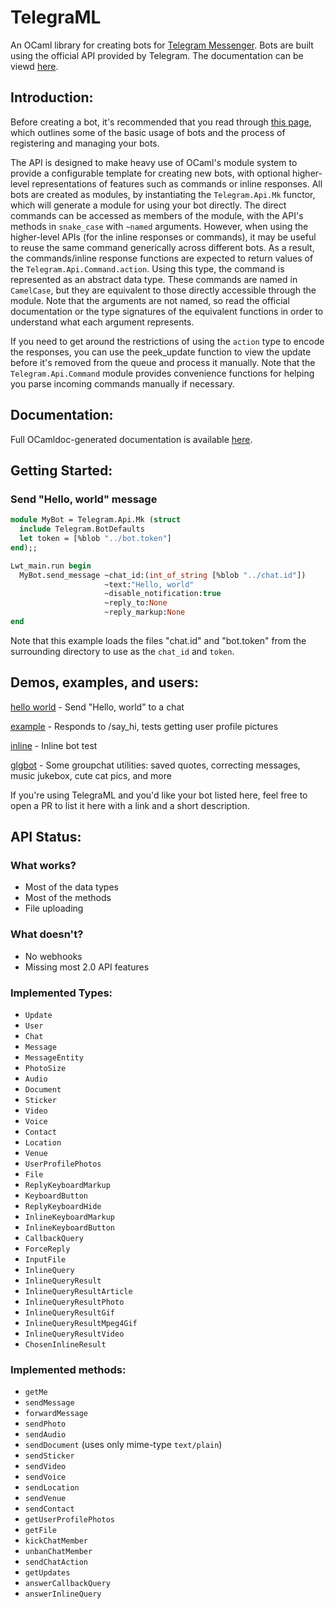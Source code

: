 # TelegraML

An OCaml library for creating bots for [Telegram Messenger](https://telegram.org/).
Bots are built using the official API provided by Telegram. The documentation can be viewd [here](https://core.telegram.org/bots/api#inline-mode-methods).

## Introduction:

Before creating a bot, it's recommended that you read through [this page](https://core.telegram.org/bots), which outlines some of the basic usage of bots and the process of registering and managing your bots.

The API is designed to make heavy use of OCaml's module system to provide a configurable template for creating new bots, with optional higher-level representations of features such as commands or inline responses.
All bots are created as modules, by instantiating the `Telegram.Api.Mk` functor, which will generate a module for using your bot directly.
The direct commands can be accessed as members of the module, with the API's methods in `snake_case` with `~named` arguments.
However, when using the higher-level APIs (for the inline responses or commands), it may be useful to reuse the same command generically across different bots. As a result, the commands/inline response functions are expected to return values of the `Telegram.Api.Command.action`.
Using this type, the command is represented as an abstract data type. These commands are named in `CamelCase`, but they are equivalent to those directly accessible through the module. Note that the arguments are not named, so read the official documentation or the type signatures of the equivalent functions in order to understand what each argument represents.

If you need to get around the restrictions of using the `action` type to encode the responses, you can use the peek_update function to view the update before it's removed from the queue and process it manually.
Note that the `Telegram.Api.Command` module provides convenience functions for helping you parse incoming commands manually if necessary.

## Documentation:

Full OCamldoc-generated documentation is available [here](http://nv-vn.github.io/TelegraML/).

## Getting Started:

### Send "Hello, world" message

```ocaml
module MyBot = Telegram.Api.Mk (struct
  include Telegram.BotDefaults
  let token = [%blob "../bot.token"]
end);;

Lwt_main.run begin
  MyBot.send_message ~chat_id:(int_of_string [%blob "../chat.id"])
                     ~text:"Hello, world"
                     ~disable_notification:true
                     ~reply_to:None
                     ~reply_markup:None
end
```

Note that this example loads the files "chat.id" and "bot.token" from
the surrounding directory to use as the `chat_id` and `token`.

## Demos, examples, and users:

[hello world](https://github.com/nv-vn/TelegraML/tree/master/example/helloworld.ml) - Send "Hello, world" to a chat

[example](https://github.com/nv-vn/TelegraML/tree/master/example/bot.ml) - Responds to /say_hi, tests getting user profile pictures

[inline](https://github.com/nv-vn/TelegraML/tree/master/example/inline.ml) - Inline bot test

[glgbot](https://github.com/nv-vn/glgbot) - Some groupchat utilities: saved quotes, correcting messages, music jukebox, cute cat pics, and more

If you're using TelegraML and you'd like your bot listed here, feel free to open a PR to list it
here with a link and a short description.

## API Status:

### What works?

* Most of the data types
* Most of the methods
* File uploading

### What doesn't?

* No webhooks
* Missing most 2.0 API features

### Implemented Types:

* `Update`
* `User`
* `Chat`
* `Message`
* `MessageEntity`
* `PhotoSize`
* `Audio`
* `Document`
* `Sticker`
* `Video`
* `Voice`
* `Contact`
* `Location`
* `Venue`
* `UserProfilePhotos`
* `File`
* `ReplyKeyboardMarkup`
* `KeyboardButton`
* `ReplyKeyboardHide`
* `InlineKeyboardMarkup`
* `InlineKeyboardButton`
* `CallbackQuery`
* `ForceReply`
* `InputFile`
* `InlineQuery`
* `InlineQueryResult`
* `InlineQueryResultArticle`
* `InlineQueryResultPhoto`
* `InlineQueryResultGif`
* `InlineQueryResultMpeg4Gif`
* `InlineQueryResultVideo`
* `ChosenInlineResult`

### Implemented methods:

* `getMe`
* `sendMessage`
* `forwardMessage`
* `sendPhoto`
* `sendAudio`
* `sendDocument` (uses only mime-type `text/plain`)
* `sendSticker`
* `sendVideo`
* `sendVoice`
* `sendLocation`
* `sendVenue`
* `sendContact`
* `getUserProfilePhotos`
* `getFile`
* `kickChatMember`
* `unbanChatMember`
* `sendChatAction`
* `getUpdates`
* `answerCallbackQuery`
* `answerInlineQuery`
